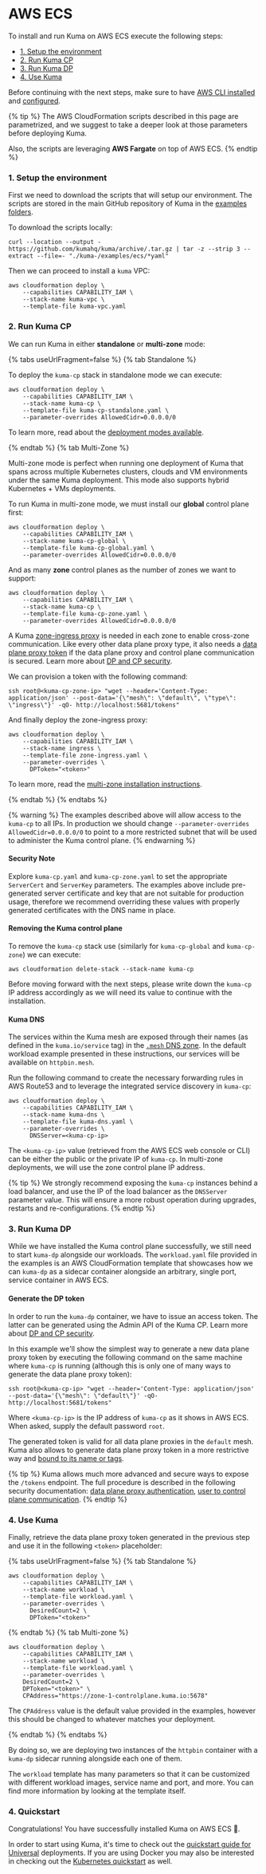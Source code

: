 ---
---
# AWS ECS

To install and run Kuma on AWS ECS execute the following steps:

* [1. Setup the environment](#_1-setup-the-environment)
* [2. Run Kuma CP](#_2-run-kuma-cp)
* [3. Run Kuma DP](#_3-run-kuma-dp)
* [4. Use Kuma](#_4-use-kuma)

Before continuing with the next steps, make sure to have [AWS CLI installed](https://docs.aws.amazon.com/cli/latest/userguide/install-cliv2.html) and [configured](https://docs.aws.amazon.com/cli/latest/userguide/cli-configure-quickstart.html).

{% tip %}
The AWS CloudFormation scripts described in this page are parametrized, and we suggest to take a deeper look at those parameters before deploying Kuma.

Also, the scripts are leveraging **AWS Fargate** on top of AWS ECS.
{% endtip %}

### 1. Setup the environment

First we need to download the scripts that will setup our environment. The scripts are stored in the main GitHub repository of Kuma in the [examples folders](https://github.com/kumahq/kuma/tree//examples/ecs).

To download the scripts locally:

```shell
curl --location --output - https://github.com/kumahq/kuma/archive/.tar.gz | tar -z --strip 3 --extract --file=- "./kuma-/examples/ecs/*yaml"
```

Then we can proceed to install a `kuma` VPC:

```shell
aws cloudformation deploy \
    --capabilities CAPABILITY_IAM \
    --stack-name kuma-vpc \
    --template-file kuma-vpc.yaml
```

### 2. Run Kuma CP

We can run Kuma in either **standalone** or **multi-zone** mode:

{% tabs useUrlFragment=false %}
{% tab Standalone %}

To deploy the `kuma-cp` stack in standalone mode we can execute:

```shell
aws cloudformation deploy \
    --capabilities CAPABILITY_IAM \
    --stack-name kuma-cp \
    --template-file kuma-cp-standalone.yaml \
    --parameter-overrides AllowedCidr=0.0.0.0/0
```

To learn more, read about the [deployment modes available](/docs/1.3.1/documentation/deployments/).

{% endtab %}
{% tab Multi-Zone %}

Multi-zone mode is perfect when running one deployment of Kuma that spans across multiple Kubernetes clusters, clouds and VM environments under the same Kuma deployment. This mode also supports hybrid Kubernetes + VMs deployments.

To run Kuma in multi-zone mode, we must install our **global** control plane first:

```shell
aws cloudformation deploy \
    --capabilities CAPABILITY_IAM \
    --stack-name kuma-cp-global \
    --template-file kuma-cp-global.yaml \
    --parameter-overrides AllowedCidr=0.0.0.0/0
```

And as many **zone** control planes as the number of zones we want to support:

```shell
aws cloudformation deploy \
    --capabilities CAPABILITY_IAM \
    --stack-name kuma-cp \
    --template-file kuma-cp-zone.yaml \
    --parameter-overrides AllowedCidr=0.0.0.0/0
```

A Kuma [zone-ingress proxy](/docs/1.3.1/documentation/dps-and-data-model/#zone-ingress) is needed in each zone to enable cross-zone communication. Like every other data plane proxy type, it also needs a [data plane proxy token](/docs/1.3.1/installation/ecs/#generate-the-dp-token) if the data plane proxy and control plane communication is secured. Learn more about [DP and CP security](/docs/1.3.1/documentation/security/#data-plane-proxy-to-control-plane-communication).

We can provision a token with the following command:

```shell
ssh root@<kuma-cp-zone-ip> "wget --header='Content-Type: application/json' --post-data='{\"mesh\": \"default\", \"type\": \"ingress\"}' -qO- http://localhost:5681/tokens"
```

And finally deploy the zone-ingress proxy:

```shell
aws cloudformation deploy \
    --capabilities CAPABILITY_IAM \
    --stack-name ingress \
    --template-file zone-ingress.yaml \
    --parameter-overrides \
      DPToken="<token>"
``````

To learn more, read the [multi-zone installation instructions](/docs/1.3.1/documentation/deployments/).

{% endtab %}
{% endtabs %}

{% warning %}
The examples described above will allow access to the `kuma-cp` to all IPs. In production we should change `--parameter-overrides AllowedCidr=0.0.0.0/0` to point to a more restricted subnet that will be used to administer the Kuma control plane.
{% endwarning %}

#### Security Note

Explore `kuma-cp.yaml` and `kuma-cp-zone.yaml` to set the appropriate `ServerCert` and `ServerKey` parameters. The examples above include pre-generated server certificate and key that are not suitable for production usage, therefore we recommend overriding these values with properly generated certificates with the DNS name in place.

#### Removing the Kuma control plane

To remove the `kuma-cp` stack use (similarly for `kuma-cp-global` and `kuma-cp-zone`) we can execute:

```shell
aws cloudformation delete-stack --stack-name kuma-cp
```

Before moving forward with the next steps, please write down the `kuma-cp` IP address accordingly as we will need its value to continue with the installation.

#### Kuma DNS

The services within the Kuma mesh are exposed through their names (as defined in the `kuma.io/service` tag) in the [`.mesh` DNS zone](/docs/1.3.1/documentation/networking/#kuma-dns). In the default workload example presented in these instructions, our services will be available on `httpbin.mesh`. 

Run the following command to create the necessary forwarding rules in AWS Route53 and to leverage the integrated service discovery in `kuma-cp`:

```shell
aws cloudformation deploy \
    --capabilities CAPABILITY_IAM \
    --stack-name kuma-dns \
    --template-file kuma-dns.yaml \
    --parameter-overrides \
      DNSServer=<kuma-cp-ip>
```

The `<kuma-cp-ip>` value (retrieved from the AWS ECS web console or CLI) can be either the public or the private IP of `kuma-cp`. In multi-zone deployments, we will use the zone control plane IP address.

{% tip %}
We strongly recommend exposing the `kuma-cp` instances behind a load balancer, and use the IP of the load balancer as the `DNSServer` parameter value. This will ensure a more robust operation during upgrades, restarts and re-configurations.
{% endtip %}

### 3. Run Kuma DP

While we have installed the Kuma control plane successfully, we still need to start `kuma-dp` alongside our workloads. The `workload.yaml` file provided in the examples is an AWS CloudFormation template that showcases how we can `kuma-dp` as a sidecar container alongside an arbitrary, single port, service container in AWS ECS.

#### Generate the DP token

In order to run the `kuma-dp` container, we have to issue an access token. The latter can be generated using the Admin API of the Kuma CP. Learn more about [DP and CP security](/docs/1.3.1/documentation/security/#data-plane-proxy-to-control-plane-communication).

In this example we'll show the simplest way to generate a new data plane proxy token by executing the following command on the same machine where `kuma-cp` is running (although this is only one of many ways to generate the data plane proxy token):

```shell
ssh root@<kuma-cp-ip> "wget --header='Content-Type: application/json' --post-data='{\"mesh\": \"default\"}' -qO- http://localhost:5681/tokens"
```

Where `<kuma-cp-ip>` is the IP address of `kuma-cp` as it shows in AWS ECS. When asked, supply the default password `root`.

The generated token is valid for all data plane proxies in the `default` mesh. Kuma also allows to generate data plane proxy token in a more restrictive way and [bound to its name or tags](https://kuma.io/docs/1.3.1/documentation/security/#data-plane-proxy-authentication).

{% tip %}
Kuma allows much more advanced and secure ways to expose the `/tokens` endpoint. The full procedure is described in the following security documentation: [data plane proxy authentication](https://kuma.io/docs/1.3.1/documentation/security/#data-plane-proxy-to-control-plane-communication), [user to control plane communication](https://kuma.io/docs/1.3.1/documentation/security/#user-to-control-plane-communication).
{% endtip %}

### 4. Use Kuma

Finally, retrieve the data plane proxy token generated in the previous step and use it in the following `<token>` placeholder:

{% tabs useUrlFragment=false %}
{% tab Standalone %}

```shell
aws cloudformation deploy \
    --capabilities CAPABILITY_IAM \
    --stack-name workload \
    --template-file workload.yaml \
    --parameter-overrides \
      DesiredCount=2 \
      DPToken="<token>"
```

{% endtab %}
{% tab Multi-zone %}

```shell
aws cloudformation deploy \
    --capabilities CAPABILITY_IAM \
    --stack-name workload \
    --template-file workload.yaml \
    --parameter-overrides \
    DesiredCount=2 \
    DPToken="<token>" \
    CPAddress="https://zone-1-controlplane.kuma.io:5678"
```

The `CPAddress` value is the default value provided in the examples, however this should be changed to whatever matches your deployment.

{% endtab %}
{% endtabs %}

By doing so, we are deploying two instances of the `httpbin` container with a `kuma-dp` sidecar running alongside each one of them.

The `workload` template has many parameters so that it can be customized with different workload images, service name and port, and more. You can find more information by looking at the template itself.

### 4. Quickstart

Congratulations! You have successfully installed Kuma on AWS ECS 🚀. 

In order to start using Kuma, it's time to check out the [quickstart guide for Universal](/docs/1.3.1/quickstart/universal/) deployments. If you are using Docker you may also be interested in checking out the [Kubernetes quickstart](/docs/1.3.1/quickstart/kubernetes/) as well.
